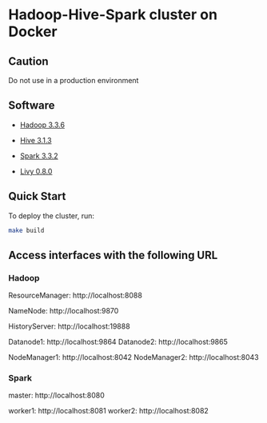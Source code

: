 # Hadoop-Hive-Spark cluster on Docker

## Caution
Do not use in a production environment

## Software

* [Hadoop 3.3.6](https://hadoop.apache.org/)

* [Hive 3.1.3](http://hive.apache.org/)

* [Spark 3.3.2](https://spark.apache.org/)

* [Livy 0.8.0](https://livy.apache.org/)

## Quick Start

To deploy the cluster, run:
```sh
make build
```

## Access interfaces with the following URL

### Hadoop

ResourceManager: http://localhost:8088

NameNode: http://localhost:9870

HistoryServer: http://localhost:19888

Datanode1: http://localhost:9864
Datanode2: http://localhost:9865

NodeManager1: http://localhost:8042
NodeManager2: http://localhost:8043

### Spark
master: http://localhost:8080

worker1: http://localhost:8081
worker2: http://localhost:8082
